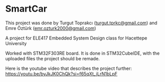# SmartCar

This project was done by Turgut Toprakcı (turgut.tprkc@gmail.com) and Emre Öztürk (emr.ozturk2000@gmail.com)

A project for ELE417 Embedded System Design class for Hacettepe University


Worked with STM32F303RE board. It is done in STM32CubeIDE, with the uploaded files the project should be remade.

Here is the youtube video that describes the project further: https://youtu.be/byJkJK0ChQk?si=f65qXt_jLrN1bLpF
